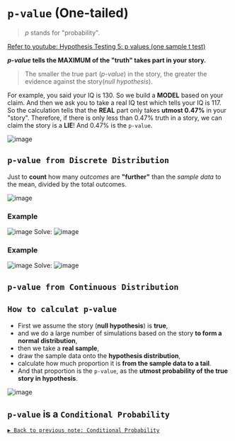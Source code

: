 # `p-value` (One-tailed)
> _p_ stands for "probability".

[Refer to youtube: Hypothesis Testing 5: p values (one sample t test)](https://www.youtube.com/watch?v=WojcyhC7EVc)

**_p-value_ tells the MAXIMUM of the "truth" takes part in your story.**

> The smaller the true part (_p-value_) in the story, the greater the evidence against the story(_null hypothesis_).

For example, you said your IQ is 130. So we build a **MODEL** based on your claim. And then we ask you to take a real IQ test which tells your IQ is 117. So the calculation tells that the **REAL** part only takes **utmost 0.47%** in your "story". Therefore, if there is only less than 0.47% truth in a story, we can claim the story is a **LIE**! And 0.47% is the `p-value`.


![image](https://user-images.githubusercontent.com/14041622/45208130-71582d00-b2bc-11e8-97b8-38546dff6fb6.png)


## `p-value from Discrete Distribution`
Just to **count** how many _outcomes_ are **"further"** than the _sample data_ to the mean, divided by the total outcomes.

![image](https://user-images.githubusercontent.com/14041622/45283032-503b4a80-b50f-11e8-8ae2-e0e4074c72d6.png)


### Example
![image](https://user-images.githubusercontent.com/14041622/45252474-82bb3b00-b389-11e8-8062-df8e230d202c.png)
Solve:
![image](https://user-images.githubusercontent.com/14041622/45253091-d468c300-b393-11e8-8ab4-e8d69c4925ff.png)


### Example
![image](https://user-images.githubusercontent.com/14041622/45253139-b2bc0b80-b394-11e8-9282-d693cc1dd252.png)
Solve:
![image](https://user-images.githubusercontent.com/14041622/45253143-be0f3700-b394-11e8-9545-4f9bbb15a069.png)


## `p-value from Continuous Distribution`



## `How to calculat p-value`

- First we assume the story (__null hypothesis__) is **true**,
- and we do a large number of simulations based on the story **to form a normal distribution**,
- then we take a **real sample**, 
- draw the sample data onto the **hypothesis distribution**,
- calculate how much proportion it is **from the sample data to a tail**.
- And that proportion is the `p-value`, as the **utmost probability of the true story in hypothesis**.

![image](https://user-images.githubusercontent.com/14041622/45207840-b62f9400-b2bb-11e8-9ea6-87b7dd1c69de.png)



## `p-value` is a  `Conditional Probability`

[`▶︎ Back to previous note: Conditional Probability`](https://github.com/solomonxie/solomonxie.github.io/issues/50#issuecomment-412445737)

